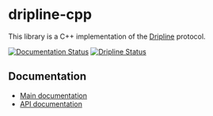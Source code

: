 # dripline-cpp

This library is a C++ implementation of the [Dripline](http://www.project8.org/dripline) protocol. 

[![Documentation Status](https://readthedocs.org/projects/dripline-cpp/badge/?version=master)](https://dripline-cpp.readthedocs.io/en/master/?badge=master)
[![Dripline Status](https://img.shields.io/badge/dripline-2.1.1-blue.svg)](https://img.shields.io/badge/dripline-2.1.1-blue.svg)

## Documentation

* [Main documentation](http://www.project8.org/dripline-cpp)
* [API documentation](http://dripline-cpp.readthedocs.io/en/stable/_static/index.html)
